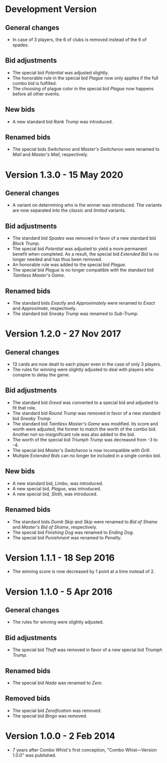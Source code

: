 Development Version
===================
## General changes
- In case of 3 players, the 6 of clubs is removed instead of the 6 of spades.

## Bid adjustments
- The special bid _Potential_ was adjusted slightly.
- The honorable rule in the special bid _Plague_ now only applies if the full combo bid is fulfilled.
- The choosing of plague color in the special bid _Plague_ now happens before all other events.

## New bids
- A new standard bid _Rank Trump_ was introduced.

## Renamed bids
- The special bids _Switcheroo_ and _Master's Switcheroo_ were renamed to _Mail_ and _Master's Mail_, respectively.

Version 1.3.0 - 15 May 2020
===========================
## General changes
- A variant on determining who is the winner was introduced. The variants are now separated into the _classic_ and _limited_ variants.

## Bid adjustments
- The standard bid _Spades_ was removed in favor of a new standard bid _Block Trump_.
- The special bid _Potential_ was adjusted to yield a more permanent benefit when completed. As a result, the special bid _Extended Bid_ is no longer needed and has thus been removed.
- An honorable rule was added to the special bid _Plague_.
- The special bid _Plague_ is no longer compatible with the standard bid _Taintless Master's Game_.

## Renamed bids
- The standard bids _Exactly_ and _Approximately_ were renamed to _Exact_ and _Approximate_, respectively.
- The standard bid _Sneaky Trump_ was renamed to _Sub-Trump_.

Version 1.2.0 - 27 Nov 2017
===========================
## General changes
- 13 cards are now dealt to each player even in the case of only 3 players.
- The rules for winning were slightly adjusted to deal with players who conspire to delay the game.

## Bid adjustments
- The standard bid _Greed_ was converted to a special bid and adjusted to fit that role.
- The standard bid _Round Trump_ was removed in favor of a new standard bid _Sneaky Trump_.
- The standard bid _Taintless Master's Game_ was modified. Its score and worth were adjusted, the former to match the worth of the combo bid. Another not-so-insignificant rule was also added to the bid.
- The worth of the special bid _Triumph Trump_ was decreased from -3 to -4.
- The special bid _Master's Switcheroo_ is now incompatible with _Grill_.
- Multiple _Extended Bids_ can no longer be included in a single combo bid.

## New bids
- A new standard bid, _Limbo_, was introduced.
- A new special bid, _Plague_, was introduced.
- A new special bid, _Sloth_, was introduced.

## Renamed bids
- The standard bids _Dumb Skip_ and _Skip_ were renamed to _Bid of Shame_ and _Master's Bid of Shame_, respectively.
- The special bid _Finishing Dog_ was renamed to _Ending Dog_.
- The special bid _Punishment_ was renamed to _Penalty_.

Version 1.1.1 - 18 Sep 2016
===========================
- The winning score is now decreased by 1 point at a time instead of 2.

Version 1.1.0 - 5 Apr 2016
==========================
## General changes
- The rules for winning were slightly adjusted.

## Bid adjustments
- The special bid _Theft_ was removed in favor of a new special bid _Triumph Trump_.

## Renamed bids
- The special bid _Nada_ was renamed to _Zero_.

## Removed bids
- The special bid _Zeroification_ was removed.
- The special bid _Bingo_ was removed.

Version 1.0.0 - 2 Feb 2014
==========================
- 7 years after Combo Whist's first conception, "Combo Whist&mdash;Version 1.0.0" was published.
